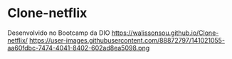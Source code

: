 # Clone-netflix
Desenvolvido no Bootcamp da DIO
https://walissonsou.github.io/Clone-netflix/
https://user-images.githubusercontent.com/88872797/141021055-aa60fdbc-7474-4041-8402-602ad8ea5098.png
